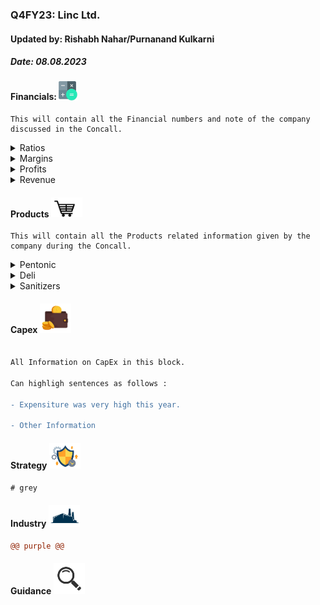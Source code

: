 ### Q4FY23: Linc Ltd.
#### Updated by: Rishabh Nahar/Purnanand Kulkarni
##### Date: 08.08.2023



[blog]: https://eresh-zealous.medium.com/

#### Financials:   [<img align="centre" alt="Java" width="30px" src="https://github.com/qodeinvestments/Swan-Documentation/blob/main/Systems/100_Baggers/github_pages/logo_files/Financials%20Logo%201.png" />][blog]
```
This will contain all the Financial numbers and note of the company discussed in the Concall.
```

<!----------------------------- Tab 1 ------------------------------>
<details> 
<summary> Ratios</summary>  

1)  ROCE : _40%_
2)  ROE  : _55%_
3)  PE   : 25
4)  PB   : 1.2
</details>
<!----------------------------- Tab 2 ------------------------------>
<details> 
<summary> Margins</summary>

1)  OPM  : _20%_

    Notes :  
    Profits margins of Linc depends highly on Crude and Polymer prices.

</details>
<!----------------------------- Tab 3 ------------------------------>
<details> 
<summary> Profits</summary>

1)  PBIT : _40%_
2)  PAT  : _55%_
3)  EPS  : 25
</details>
<!----------------------------- Tab 4 ------------------------------>
<details> 
<summary> Revenue</summary>

1)  Revenue Growth : _30%_
</details>
 





[blog]: https://eresh-zealous.medium.com/
#### Products [<img align="centre" alt="Java" width="50px" src="https://github.com/qodeinvestments/Swan-Documentation/blob/main/Systems/100_Baggers/github_pages/logo_files/Products%20Logo%201.jpg" />][blog]
```
This will contain all the Products related information given by the company during the Concall.
```

<!----------------------------- Tab 1 ------------------------------>
<details> 
<summary> Pentonic</summary>  
    Pentonic Information..
</details>
<!----------------------------- Tab 2 ------------------------------>
<details> 
<summary> Deli</summary>
    Deli Information..
</details>
<!----------------------------- Tab 3 ------------------------------>
<details> 
<summary> Sanitizers</summary>
    Sanitizers Information..
</details>




[blog]: https://eresh-zealous.medium.com/

#### Capex [<img align="centre" alt="Java" width="50px" src="https://github.com/qodeinvestments/Swan-Documentation/blob/main/Systems/100_Baggers/github_pages/logo_files/Capex%20Logo%201.jpg" />][blog]
```diff

All Information on CapEx in this block.

Can highligh sentences as follows :

- Expensiture was very high this year.

- Other Information


```



[blog]: https://eresh-zealous.medium.com/

#### Strategy [<img align="centre" alt="Java" width="50px" src="https://github.com/qodeinvestments/Swan-Documentation/blob/main/Systems/100_Baggers/github_pages/logo_files/Strategy%20Logo%203.jpg" />][blog]
```diff
# grey
```

  
[blog]: https://eresh-zealous.medium.com/


#### Industry   [<img align="centre" alt="Java" width="50px" src="https://github.com/qodeinvestments/Swan-Documentation/blob/main/Systems/100_Baggers/github_pages/logo_files/Industry%20Logo%201.jpg" />][blog]
```diff
@@ purple @@
```

#### Guidance [<img align="centre" alt="Java" width="50px" src="https://github.com/qodeinvestments/Swan-Documentation/blob/main/Systems/100_Baggers/github_pages/logo_files/magnifying-glass.svg" />][blog]







